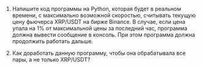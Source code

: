 1. Напишите код программы на Python, которая будет в реальном времени, с максимально возможной скоростью, считывать текущую цену фьючерса XRP/USDT на бирже Binance. В случае, если цена упала на 1% от максимальной цены за последний час, программа должна вывести сообщение в консоль. При этом программа должна продолжить работать дальше.

2. Как доработать данную программу, чтобы она обрабатывала все пары, а не только XRP/USDT?
